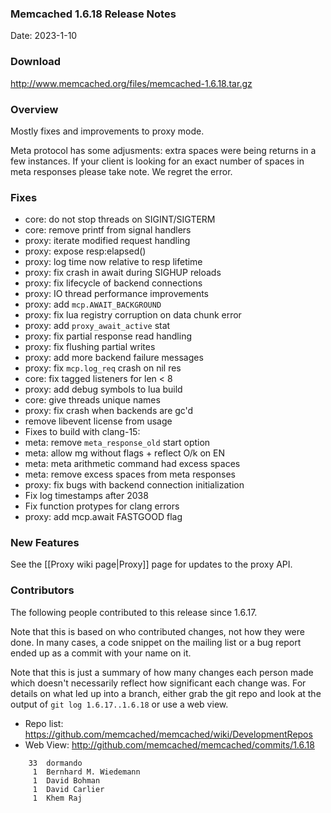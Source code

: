 ### Memcached 1.6.18 Release Notes

Date: 2023-1-10

### Download

http://www.memcached.org/files/memcached-1.6.18.tar.gz

### Overview

Mostly fixes and improvements to proxy mode.

Meta protocol has some adjusments: extra spaces were being returns in a few
instances. If your client is looking for an exact number of spaces in meta
responses please take note. We regret the error.

### Fixes

  * core: do not stop threads on SIGINT/SIGTERM
  * core: remove printf from signal handlers
  * proxy: iterate modified request handling
  * proxy: expose resp:elapsed()
  * proxy: log time now relative to resp lifetime
  * proxy: fix crash in await during SIGHUP reloads
  * proxy: fix lifecycle of backend connections
  * proxy: IO thread performance improvements
  * proxy: add `mcp.AWAIT_BACKGROUND`
  * proxy: fix lua registry corruption on data chunk error
  * proxy: add `proxy_await_active` stat
  * proxy: fix partial response read handling
  * proxy: fix flushing partial writes
  * proxy: add more backend failure messages
  * proxy: fix `mcp.log_req` crash on nil res
  * core: fix tagged listeners for len < 8
  * proxy: add debug symbols to lua build
  * core: give threads unique names
  * proxy: fix crash when backends are gc'd
  * remove libevent license from usage
  * Fixes to build with clang-15:
  * meta: remove `meta_response_old` start option
  * meta: allow mg without flags + reflect O/k on EN
  * meta: meta arithmetic command had excess spaces
  * meta: remove excess spaces from meta responses
  * proxy: fix bugs with backend connection initialization
  * Fix log timestamps after 2038
  * Fix function protypes for clang errors
  * proxy: add mcp.await FASTGOOD flag

### New Features

See the [[Proxy wiki page|Proxy]] page for updates to the proxy API.

### Contributors

The following people contributed to this release since 1.6.17.

Note that this is based on who contributed changes, not how they were
done.  In many cases, a code snippet on the mailing list or a bug
report ended up as a commit with your name on it.

Note that this is just a summary of how many changes each person made
which doesn't necessarily reflect how significant each change was.
For details on what led up into a branch, either grab the git repo and
look at the output of `git log 1.6.17..1.6.18` or use a web view.

  * Repo list: https://github.com/memcached/memcached/wiki/DevelopmentRepos
  * Web View: http://github.com/memcached/memcached/commits/1.6.18

```
    33	dormando
     1	Bernhard M. Wiedemann
     1	David Bohman
     1	David Carlier
     1	Khem Raj

```
